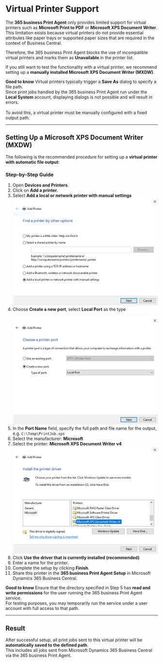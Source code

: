 # Virtual Printer Support

The **365 business Print Agent** only provides limited support for virtual printers such as **Microsoft Print to PDF** or **Microsoft XPS Document Writer**.  
This limitation exists because virtual printers do not provide essential attributes like paper trays or supported paper sizes that are required in the context of Business Central.

Therefore, the 365 business Print Agent blocks the use of incompatible virtual printers and marks them as **Unavailable** in the printer list.

If you still want to test the functionality with a virtual printer, we recommend setting up a **manually installed Microsoft XPS Document Writer (MXDW)**.

<div class="alert alert-notice">
    <i class="fa-duotone fa-solid fa-lightbulb fa-xl"></i>
    <strong>Good to know</strong>
	Virtual printers typically trigger a <b>Save As</b> dialog to specify a file path.<br>
	Since print jobs handled by the 365 business Print Agent run under the <b>Local System</b> account, displaying dialogs is not possible and will result in errors.<br><br>
	To avoid this, a virtual printer must be manually configured with a fixed output path.
</div>

---

## Setting Up a Microsoft XPS Document Writer (MXDW)

The following is the recommended procedure for setting up a **virtual printer with automatic file output**:

### Step-by-Step Guide

1. Open **Devices and Printers**.
2. Click on **Add a printer**.
3. Select **Add a local or network printer with manual settings**<br>
   ![Add Printer Dialog](/assets/images/365-business-print-agent/1062d8a1ab2ec8922f457cc23dd6c50d8f6b1bc0f58344d43481ea4b962d11eb.png)
4. Choose **Create a new port**, select **Local Port** as the type<br>  
   ![Local Port](/assets/images/365-business-print-agent/7ab8a8f098dcb9c886ac9540a3b8e967fe476b3aa49d4d3628d833995079056e.png)
5. In the **Port Name** field, specify the full path and file name for the output, e.g. `C:\Temp\PrintJob.xps`
6. Select the manufacturer: **Microsoft**
7. Select the printer: **Microsoft XPS Document Writer v4**<br>
   ![Driver Selection](/assets/images/365-business-print-agent/9c5fc601bb9842bccf3df601502307b88455e37363aad807034ad5df2a3c9780.png)
8. Click **Use the driver that is currently installed (recommended)**
9. Enter a name for the printer.
10. Complete the setup by clicking **Finish**.
11. Share this printer in the **365 business Print Agent Setup** in Microsoft Dynamics 365 Business Central.

<div class="alert alert-notice">
    <i class="fa-duotone fa-solid fa-lightbulb fa-xl"></i>
    <strong>Good to know</strong>
	Ensure that the directory specified in Step 5 has <b>read and write permissions</b> for the user running the 365 business Print Agent service.<br>
	For testing purposes, you may temporarily run the service under a user account with full access to that path.
</div>

---

## Result

After successful setup, all print jobs sent to this virtual printer will be **automatically saved to the defined path**.  
This includes all jobs sent from Microsoft Dynamics 365 Business Central via the 365 business Print Agent.
